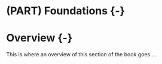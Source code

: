 
# (PART) Foundations {-}

# Overview {-}

This is where an overview of this section of the book goes....
